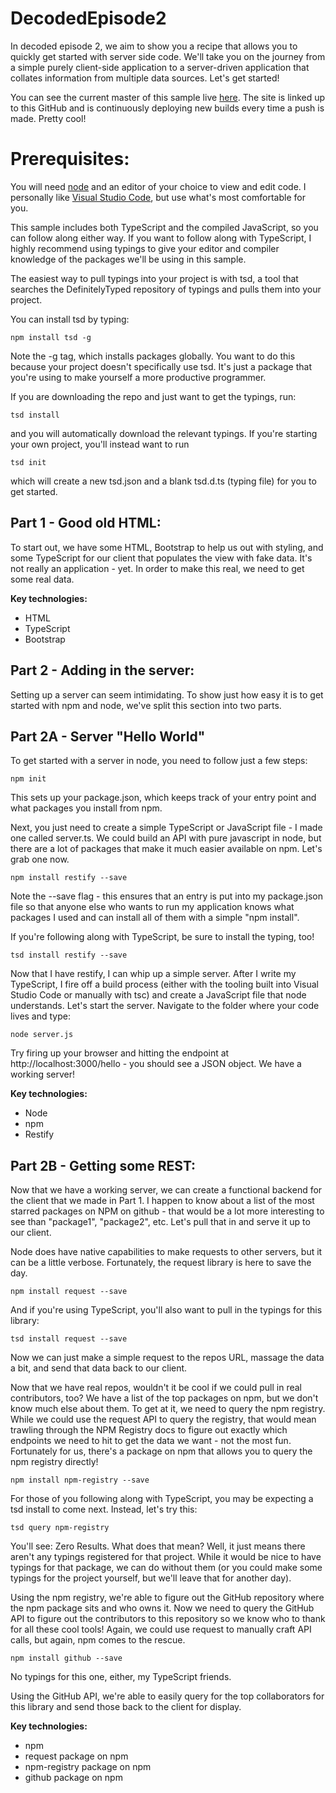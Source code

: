 # DecodedEpisode2

In decoded episode 2, we aim to show you a recipe that allows you to quickly get started with server side code. We'll take you on the journey from a simple purely client-side application to a server-driven application that collates information from multiple data sources. Let's get started!

You can see the current master of this sample live [here](http://decodedepisode2.azurewebsites.net). The site is linked up to this GitHub and is continuously deploying new builds every time a push is made. Pretty cool!

# Prerequisites:

You will need [node](http://www.nodejs.org "node") and an editor of your choice to view and edit code. I personally like [Visual Studio Code](https://code.visualstudio.com/), but use what's most comfortable for you.

This sample includes both TypeScript and the compiled JavaScript, so you can follow along either way. If you want to follow along with TypeScript, I highly recommend using typings to give your editor and compiler knowledge of the packages we'll be using in this sample.

The easiest way to pull typings into your project is with tsd, a tool that searches the DefinitelyTyped repository of typings and pulls them into your project. 

You can install tsd by typing:

	npm install tsd -g

Note the -g tag, which installs packages globally. You want to do this because your project doesn't specifically use tsd. It's just a package that you're using to make yourself a more productive programmer.

If you are downloading the repo and just want to get the typings, run:

	tsd install

and you will automatically download the relevant typings. If you're starting your own project, you'll instead want to run

	tsd init

which will create a new tsd.json and a blank tsd.d.ts (typing file) for you to get started.

## Part 1 - Good old HTML:  ##

To start out, we have some HTML, Bootstrap to help us out with styling, and some TypeScript for our client that populates the view with fake data. It's not really an application - yet. In order to make this real, we need to get some real data.

**Key technologies:**

- HTML
- TypeScript
- Bootstrap

## Part 2 - Adding in the server: ##

Setting up a server can seem intimidating. To show just how easy it is to get started with npm and node, we've split this section into two parts.

## Part 2A - Server "Hello World"

To get started with a server in node, you need to follow just a few steps:

    npm init

This sets up your package.json, which keeps track of your entry point and what packages you install from npm.

Next, you just need to create a simple TypeScript or JavaScript file - I made one called server.ts. We could build an API with pure javascript in node, but there are a lot of packages that make it much easier available on npm. Let's grab one now.

	npm install restify --save

Note the --save flag - this ensures that an entry is put into my package.json file so that anyone else who wants to run my application knows what packages I used and can install all of them with a simple "npm install".

If you're following along with TypeScript, be sure to install the typing, too!

	tsd install restify --save

Now that I have restify, I can whip up a simple server. After I write my TypeScript, I fire off a build process (either with the tooling built into Visual Studio Code or manually with tsc) and create a JavaScript file that node understands. Let's start the server. Navigate to the folder where your code lives and type:

	node server.js 

Try firing up your browser and hitting the endpoint at http://localhost:3000/hello - you should see a JSON object. We have a working server!

**Key technologies:**

- Node
- npm
- Restify

## Part 2B - Getting some REST: ##

Now that we have a working server, we can create a functional backend for the client that we made in Part 1. I happen to know about a list of the most starred packages on NPM on github - that would be a lot more interesting to see than "package1", "package2", etc. Let's pull that in and serve it up to our client.

Node does have native capabilities to make requests to other servers, but it can be a little verbose. Fortunately, the request library is here to save the day.

	npm install request --save

And if you're using TypeScript, you'll also want to pull in the typings for this library:

	tsd install request --save

Now we can just make a simple request to the repos URL, massage the data a bit, and send that data back to our client.

Now that we have real repos, wouldn't it be cool if we could pull in real contributors, too? We have a list of the top packages on npm, but we don't know much else about them. To get at it, we need to query the npm registry. While we could use the request API to query the registry, that would mean trawling through the NPM Registry docs to figure out exactly which endpoints we need to hit to get the data we want - not the most fun. Fortunately for us, there's a package on npm that allows you to query the npm registry directly!

	npm install npm-registry --save

For those of you following along with TypeScript, you may be expecting a tsd install to come next. Instead, let's try this:

	tsd query npm-registry

You'll see: Zero Results. What does that mean? Well, it just means there aren't any typings registered for that project. While it would be nice to have typings for that package, we can do without them (or you could make some typings for the project yourself, but we'll leave that for another day).

Using the npm registry, we're able to figure out the GitHub repository where the npm package sits and who owns it. Now we need to query the GitHub API to figure out the contributors to this repository so we know who to thank for all these cool tools! Again, we could use request to manually craft API calls, but again, npm comes to the rescue.

	npm install github --save

No typings for this one, either, my TypeScript friends.

Using the GitHub API, we're able to easily query for the top collaborators for this library and send those back to the client for display.

**Key technologies:**

- npm
- request package on npm
- npm-registry package on npm
- github package on npm